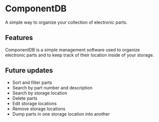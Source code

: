 # ComponentDB

A simple way to organize your collection of electronic parts.

## Features

ComponentDB is a simple management software used to organize electronic parts and to keep track of their location inside of your storage.

## Future updates

- Sort and filter parts
- Search by part number and description
- Search by storage location
- Delete parts
- Edit storage locations
- Remove storage locations
- Dump parts in one storage location into another